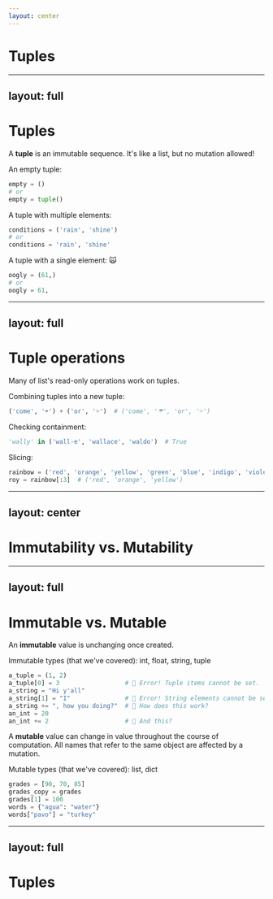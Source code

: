 ```yaml
---
layout: center
---
```


# Tuples

---
layout: full
---

# Tuples

A **tuple** is an immutable sequence. It's like a list, but no mutation allowed!

An empty tuple:

```py
empty = ()
# or
empty = tuple()
```

A tuple with multiple elements:

```py
conditions = ('rain', 'shine')
# or
conditions = 'rain', 'shine'
```

A tuple with a single element: 🙀

```py
oogly = (61,)
# or
oogly = 61,
```

---
layout: full
---

# Tuple operations

Many of list's read-only operations work on tuples.

Combining tuples into a new tuple:

```py
('come', '☂') + ('or', '☼')  # ('come', '☂', 'or', '☼')
```

Checking containment:

```py
'wally' in ('wall-e', 'wallace', 'waldo')  # True
```

Slicing:

```py
rainbow = ('red', 'orange', 'yellow', 'green', 'blue', 'indigo', 'violet')
roy = rainbow[:3]  # ('red', 'orange', 'yellow')

```

---
layout: center
---

# Immutability vs. Mutability


---
layout: full
---

# Immutable vs. Mutable

An **immutable** value is unchanging once created.

Immutable types (that we've covered): int, float, string, tuple

```py
a_tuple = (1, 2)
a_tuple[0] = 3                  # 🚫 Error! Tuple items cannot be set.
a_string = "Hi y'all"
a_string[1] = "I"               # 🚫 Error! String elements cannot be set.
a_string += ", how you doing?"  # 🤔 How does this work?
an_int = 20
an_int += 2                     # 🤔 And this?
```


A **mutable** value can change in value throughout the course of computation. All names that refer to the same object are affected by a mutation.

Mutable types (that we've covered): list, dict

```py
grades = [90, 70, 85]
grades_copy = grades
grades[1] = 100
words = {"agua": "water"}
words["pavo"] = "turkey"
```

---
layout: full
---

# Tuples